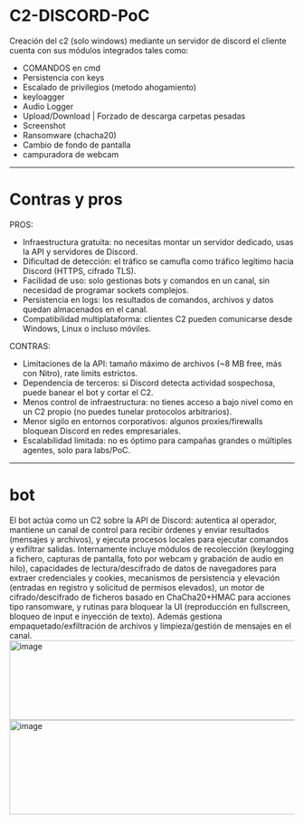 # C2-DISCORD-PoC
Creación del c2 (solo windows) mediante un servidor de discord el cliente cuenta con sus módulos integrados tales como:

* COMANDOS en cmd
* Persistencia con keys
* Escalado de privilegios (metodo ahogamiento)
* keyloagger
* Audio Logger
* Upload/Download | Forzado de descarga carpetas pesadas
* Screenshot
* Ransomware (chacha20)
* Cambio de fondo de pantalla
* campuradora de webcam
---
# Contras y pros

PROS:
* Infraestructura gratuita: no necesitas montar un servidor dedicado, usas la API y servidores de Discord.
* Dificultad de detección: el tráfico se camufla como tráfico legítimo hacia Discord (HTTPS, cifrado TLS).
* Facilidad de uso: solo gestionas bots y comandos en un canal, sin necesidad de programar sockets complejos.
* Persistencia en logs: los resultados de comandos, archivos y datos quedan almacenados en el canal.
* Compatibilidad multiplataforma: clientes C2 pueden comunicarse desde Windows, Linux o incluso móviles.

CONTRAS:
* Limitaciones de la API: tamaño máximo de archivos (~8 MB free, más con Nitro), rate limits estrictos.
* Dependencia de terceros: si Discord detecta actividad sospechosa, puede banear el bot y cortar el C2.
* Menos control de infraestructura: no tienes acceso a bajo nivel como en un C2 propio (no puedes tunelar protocolos arbitrarios).
* Menor sigilo en entornos corporativos: algunos proxies/firewalls bloquean Discord en redes empresariales.
* Escalabilidad limitada: no es óptimo para campañas grandes o múltiples agentes, solo para labs/PoC.
---
# bot

El bot actúa como un C2 sobre la API de Discord: autentica al operador, mantiene un canal de control para recibir órdenes y enviar resultados (mensajes y archivos), y ejecuta procesos locales para ejecutar comandos y exfiltrar salidas. Internamente incluye módulos de recolección (keylogging a fichero, capturas de pantalla, foto por webcam y grabación de audio en hilo), capacidades de lectura/descifrado de datos de navegadores para extraer credenciales y cookies, mecanismos de persistencia y elevación (entradas en registro y solicitud de permisos elevados), un motor de cifrado/descifrado de ficheros basado en ChaCha20+HMAC para acciones tipo ransomware, y rutinas para bloquear la UI (reproducción en fullscreen, bloqueo de input e inyección de texto). Además gestiona empaquetado/exfiltración de archivos y limpieza/gestión de mensajes en el canal.
<img width="725" height="141" alt="image" src="https://github.com/user-attachments/assets/e8f23296-0174-49df-a354-4123cbbfd5ca" />
<img width="735" height="167" alt="image" src="https://github.com/user-attachments/assets/acd60398-09cd-4d52-a0f6-d181b7b06ee2" />


